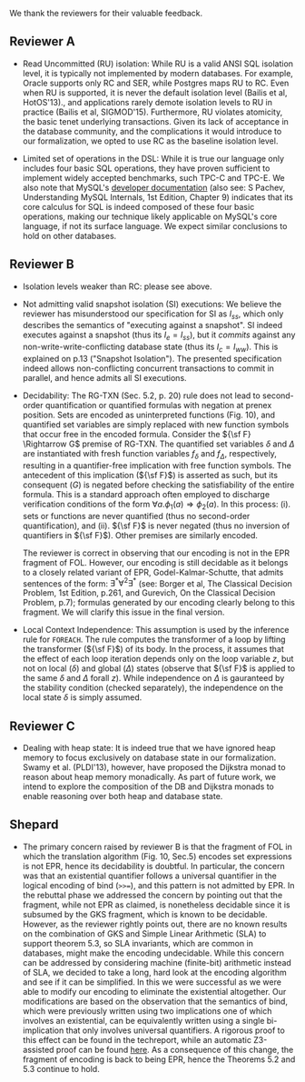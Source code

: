 We thank the reviewers for their valuable feedback.

Reviewer A
-----------

- Read Uncommitted (RU) isolation: While RU is a valid ANSI SQL
  isolation level, it is typically not implemented by modern
  databases. For example, Oracle supports only RC and SER, while
  Postgres maps RU to RC. Even when RU is supported, it is never the
  default isolation level (Bailis et al, HotOS'13)., and applications
  rarely demote isolation levels to RU in practice (Bailis et al,
  SIGMOD'15). Furthermore, RU violates atomicity, the basic tenet
  underlying transactions.  Given its lack of acceptance in the
  database community, and the complications it would introduce to our
  formalization, we opted to use RC as the baseline isolation level.

- Limited set of operations in the DSL: While it is true our language
  only includes four basic SQL operations, they have proven sufficient
  to implement widely accepted benchmarks, such TPC-C and TPC-E. We
  also note that MySQL's [developer
  documentation](https://dev.mysql.com/doc/internals/en/) (also see: S
  Pachev, Understanding MySQL Internals, 1st Edition, Chapter 9)
  indicates that its core calculus for SQL is indeed composed of these
  four basic operations, making our technique likely applicable on
  MySQL's core language, if not its surface language. We expect
  similar conclusions to hold on other databases.

Reviewer B
-------------

- Isolation levels weaker than RC: please see above.

- Not admitting valid snapshot isolation (SI) executions:  We believe
  the reviewer has misunderstood our specification for SI as $I_{ss}$,
  which only describes the semantics of "executing against a
  snapshot". SI indeed executes against a snapshot (thus its $I_e =
  I_{ss}$), but it *commits* against any non-write-write-conflicting
  database state (thus its $I_c = I_{ww}$). This is explained on p.13
  ("Snapshot Isolation"). The presented specification indeed allows
  non-conflicting concurrent transactions to commit in parallel, and hence
  admits all SI executions.

- Decidability: The RG-TXN (Sec. 5.2, p. 20) rule does not lead to
  second-order quantification or quantified formulas with negation at
  prenex position. Sets are encoded as uninterpreted functions (Fig.
  10), and quantified set variables are simply replaced with new
  function symbols that occur free in the encoded formula.  Consider
  the ${\sf F} \Rightarrow G$ premise of RG-TXN. The quantified set
  variables $\delta$ and $\Delta$ are instantiated with fresh function
  variables $f_{\delta}$ and $f_{\Delta}$, respectively, resulting in
  a quantifier-free implication with free function symbols. The
  antecedent of this implication (${\sf F}$) is asserted as such, but
  its consequent ($G$) is negated before checking the satisfiability
  of the entire formula. This is a standard approach often employed to
  discharge verification conditions of the form $\forall a. \phi_1(a)
  \Rightarrow \phi_2(a)$.  In this process: (i). sets or functions are
  never quantified (thus no second-order quantification), and
  (ii). ${\sf F}$ is never negated (thus no inversion of quantifiers
  in ${\sf F}$). Other premises are similarly encoded.

  The reviewer is correct in observing that our encoding is not in the
  EPR fragment of FOL.  However, our encoding is still decidable as it
  belongs to a closely related variant of EPR, Godel-Kalmar-Schutte,
  that admits sentences of the form:
  $\exists^{*}\forall^{2}\exists^{*}$ (see: Borger et al, The
  Classical Decision Problem, 1st Edition, p.261, and Gurevich, On the
  Classical Decision Problem, p.7); formulas generated by our encoding
  clearly belong to this fragment.  We will clarify this issue in the
  final version.

- Local Context Independence: This assumption is used by the inference
  rule for `FOREACH`. The rule computes the transformer of a loop by
  lifting the transformer (${\sf F}$) of its body. In the process, it
  assumes that the effect of each loop iteration depends only on
  the loop variable $z$, but not on local ($\delta$) and global
  ($\Delta$) states (observe that ${\sf F}$ is applied to the same
  $\delta$ and $\Delta$ forall $z$). While independence on $\Delta$ is
  gauranteed by the stability condition (checked separately), the
  independence on the local state $\delta$ is simply assumed.


Reviewer C
-------------

- Dealing with heap state: It is indeed true that we have ignored heap
  memory to focus exclusively on database state in our
  formalization. Swamy et al. (PLDI'13), however, have proposed the
  Dijkstra monad to reason about heap memory monadically.  As part of
  future work, we intend to explore the composition of the DB and
  Dijkstra monads to enable reasoning over both heap and database
  state.

Shepard
----------
- The primary concern raised by reviewer B is that the fragment of FOL
  in which the translation algorithm (Fig. 10, Sec.5) encodes set
  expressions is not EPR, hence its decidability is doubtful. In
  particular, the concern was that an existential quantifier follows a
  universal quantifier in the logical encoding of bind (`>>=`), and
  this pattern is not admitted by EPR. In the rebuttal phase we
  addressed the concern by pointing out that the fragment, while not
  EPR as claimed, is nonetheless decidable since it is subsumed by the
  GKS fragment, which is known to be decidable. However, as the
  reviewer rightly points out, there are no known results on the
  combination of GKS and Simple Linear Arithmetic (SLA) to support
  theorem 5.3, so SLA invariants, which are common in databases, might
  make the encoding undecidable. While this concern can be addressed
  by considering machine (finite-bit) arithmetic instead of SLA, we
  decided to take a long, hard look at the encoding algorithm and see
  if it can be simplified. In this we were successful as we were able
  to modify our encoding to eliminate the existential altogether. Our
  modifications are based on the observation that the semantics of
  bind, which were previously written using two implications one of
  which involves an existential, can be equivalently written using a
  single bi-implication that only involves universal quantifiers. A
  rigorous proof to this effect can be found in the techreport, while
  an automatic Z3-assisted proof can be found
  [here](https://rise4fun.com/Z3/G1a). As a consequence of this
  change, the fragment of encoding is back to being EPR, hence the
  Theorems 5.2 and 5.3 continue to hold.

